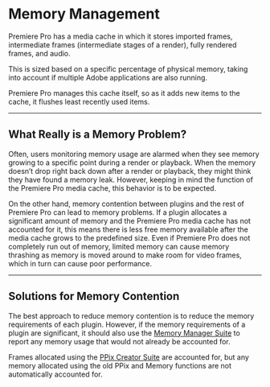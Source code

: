 # Memory Management

Premiere Pro has a media cache in which it stores imported frames, intermediate frames (intermediate stages of a render), fully rendered frames, and audio.

This is sized based on a specific percentage of physical memory, taking into account if multiple Adobe applications are also running.

Premiere Pro manages this cache itself, so as it adds new items to the cache, it flushes least recently used items.

---

## What Really is a Memory Problem?

Often, users monitoring memory usage are alarmed when they see memory growing to a specific point during a render or playback. When the memory doesn’t drop right back down after a render or playback, they might think they have found a memory leak. However, keeping in mind the function of the Premiere Pro media cache, this behavior is to be expected.

On the other hand, memory contention between plugins and the rest of Premiere Pro can lead to memory problems. If a plugin allocates a significant amount of memory and the Premiere Pro media cache has not accounted for it, this means there is less free memory available after the media cache grows to the predefined size. Even if Premiere Pro does not completely run out of memory, limited memory can cause memory thrashing as memory is moved around to make room for video frames, which in turn can cause poor performance.

---

## Solutions for Memory Contention

The best approach to reduce memory contention is to reduce the memory requirements of each plugin. However, if the memory requirements of a plugin are significant, it should also use the [Memory Manager Suite](sweetpea-suites.md#universals-sweetpea-suites-memory-manager-suite) to report any memory usage that would not already be accounted for.

Frames allocated using the [PPix Creator Suite](sweetpea-suites.md#universals-sweetpea-suites-ppix-creator-suite) are accounted for, but any memory allocated using the old PPix and Memory functions are not automatically accounted for.
